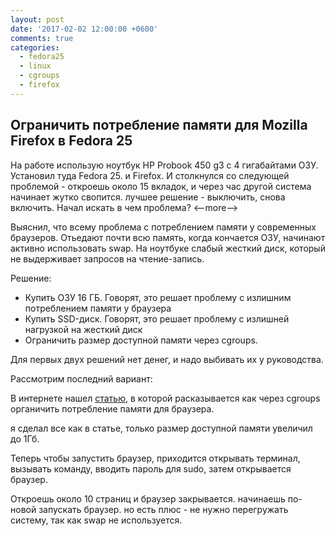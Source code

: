 ```yaml
---
layout: post
date: '2017-02-02 12:00:00 +0600'
comments: true
categories:
  - fedora25
  - linux
  - cgroups
  - firefox
---
```


## Ограничить потребление памяти для Mozilla Firefox в Fedora 25

На работе использую ноутбук HP Probook 450 g3 c 4 гигабайтами ОЗУ. Установил туда Fedora 25. и Firefox. 
И столкнулся со следующей проблемой - откроешь около 15 вкладок, и через час другой система начинает жутко свопится. лучшее решение - выключить, снова включить. Начал искать в чем проблема? 
<--more-->

Выяснил, что всему проблема с потреблением памяти у современных браузеров. Отьедают почти всю память, когда кончается ОЗУ, начинают активно использовать swap. На ноутбуке слабый жесткий диск, который не  выдерживает запросов на чтение-запись. 

Решение:
- Купить ОЗУ 16 ГБ. Говорят, это решает проблему с излишним потреблением памяти у браузера
- Купить SSD-диск. Говорят, это решает проблему с излишней нагрузкой на жесткий диск
- Ограничить размер доступной памяти через cgroups.

Для первых двух решений нет денег, и надо выбивать их у руководства.

Рассмотрим последний вариант:

В интернете нашел [статью](https://samthursfield.wordpress.com/2015/05/07/running-firefox-in-a-cgroup-using-systemd/), в которой расказывается как через cgroups органичить потребление памяти для браузера.

я сделал все как в статье, только размер доступной памяти увеличил до 1Гб. 

Теперь чтобы запустить браузер, приходится открывать терминал, вызывать команду, вводить пароль для sudo, затем открывается браузер.

Откроешь около 10 страниц и браузер закрывается. начинаешь по-новой запускать браузер. но есть плюс - не нужно перегружать систему, так как swap не используется.
